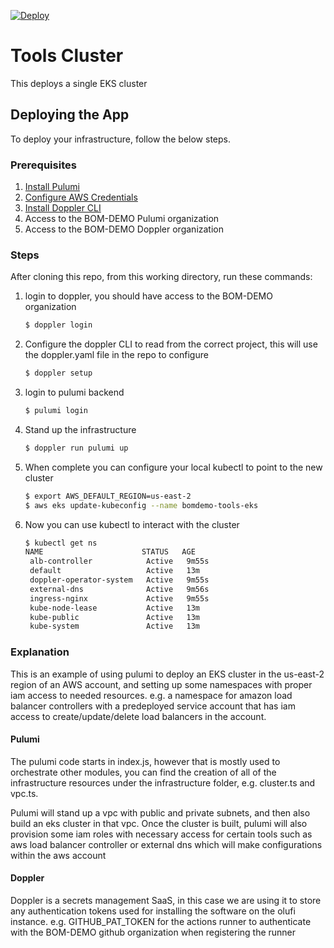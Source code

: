 [![Deploy](https://get.pulumi.com/new/button.svg)](https://app.pulumi.com/new?template=https://github.com/BOM-DEMO/infrastructure/tools/cluster/README.md)

# Tools Cluster

This deploys a single EKS cluster

## Deploying the App

To deploy your infrastructure, follow the below steps.

### Prerequisites

1. [Install Pulumi](https://www.pulumi.com/docs/get-started/install/)
2. [Configure AWS Credentials](https://www.pulumi.com/docs/intro/cloud-providers/aws/setup/)
3. [Install Doppler CLI](https://docs.doppler.com/docs/install-cli)
4. Access to the BOM-DEMO Pulumi organization
5. Access to the BOM-DEMO Doppler organization

### Steps

After cloning this repo, from this working directory, run these commands:

1. login to doppler, you should have access to the BOM-DEMO organization

    ```bash
    $ doppler login
    ```

2. Configure the doppler CLI to read from the correct project, this will use the doppler.yaml file in the repo to configure

    ```bash
    $ doppler setup
    ```

3. login to pulumi backend

    ```bash
    $ pulumi login
    ```

4. Stand up the infrastructure

    ```bash
    $ doppler run pulumi up
    ```

5. When complete you can configure your local kubectl to point to the new cluster

   ```bash
   $ export AWS_DEFAULT_REGION=us-east-2
   $ aws eks update-kubeconfig --name bomdemo-tools-eks
   ```

6. Now you can use kubectl to interact with the cluster

   ```bash
   $ kubectl get ns
   NAME                      STATUS   AGE
    alb-controller            Active   9m55s
    default                   Active   13m
    doppler-operator-system   Active   9m55s
    external-dns              Active   9m56s
    ingress-nginx             Active   9m55s
    kube-node-lease           Active   13m
    kube-public               Active   13m
    kube-system               Active   13m
   ```


### Explanation

This is an example of using pulumi to deploy an EKS cluster in the us-east-2 region of an AWS account, and setting up some namespaces with proper iam access to needed resources.  e.g. a namespace for amazon load balancer controllers with a predeployed service account that has iam access to create/update/delete load balancers in the account.

#### Pulumi

The pulumi code starts in index.js, however that is mostly used to orchestrate other modules, you can find the creation of all of the infrastructure resources under the infrastructure folder, e.g. cluster.ts and vpc.ts.

Pulumi will stand up a vpc with public and private subnets, and then also build an eks cluster in that vpc.  Once the cluster is built, pulumi will also provision some iam roles with necessary access for certain tools such as aws load balancer controller or external dns which will make configurations within the aws account


#### Doppler

Doppler is a secrets management SaaS, in this case we are using it to store any authentication tokens used for installing the software on the olufi instance.  e.g. GITHUB_PAT_TOKEN for the actions runner to authenticate with the BOM-DEMO github organization when registering the runner
